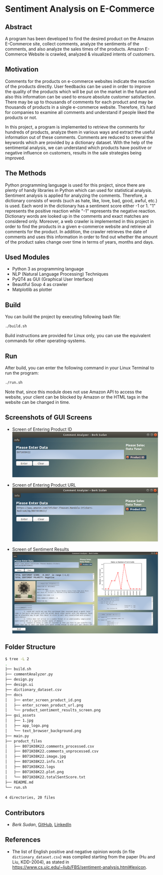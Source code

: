 # Sentiment Analysis on E-Commerce

## Abstract
A program has been developed to find the desired product on the Amazon E-Commerce site, collect comments, analyze the sentiments of the comments, and also analyze the sales times of the products. Amazon E-Commerce Website is crawled, analyzed & visualized intents of customers.

## Motivation
Comments for the products on e-commerce websites indicate the reaction of the products directly. User feedbacks can be used in order to improve the quality of the products which will be put on the market in the future and also this information can be used to ensure absolute customer satisfaction. There may be up to thousands of comments for each product and may be thousands of products in a single e-commerce website. Therefore, it’s hard for companies to examine all comments and understand if people liked the products or not.

In this project, a program is implemented to retrieve the comments for hundreds of products, analyze them in various ways and extract the useful information out of these comments. Comments are reduced to several the keywords which are provided by a dictionary dataset. With the help of the sentimental analysis, we can understand which products have positive or negative influence on customers, results in the sale strategies being improved.

## The Methods
Python programming language is used for this project, since there are plenty of handy libraries in Python which can used for statistical analysis. Sentiment analysis is applied for analyzing the comments. Therefore, a dictionary consists of words (such as hate, like, love, bad, good, awful, etc.) is used. Each word in the dictionary has a sentiment score either -1 or 1. "1" represents the positive reaction while "-1" represents the negative reaction. Dictionary words are looked up in the comments and exact matches are considered only. Moreover, a web crawler is implemented in this project in order to find the products in a given e-commerce website and retrieve all comments for the product. In addition, the crawler retrieves the date of comments and uses this information in order to find out whether the amount of the product sales change over time in terms of years, months and days.

## Used Modules
- Python 3 as programming language
- NLP (Natural Language Processing) Techniques
- PyQT4 as GUI (Graphical User Interface)
- Beautiful Soup 4 as crawler
- Matplotlib as plotter

## Build
You can build the project by executing following bash file:

```bash
./build.sh
```

Build instructions are provided for Linux only, you can use the equivalent commands for other operating-systems.

## Run
After build, you can enter the following command in your Linux Terminal to run the program:

```bash
./run.sh
```

Note that, since this module does not use Amazon API to access the website, your client can be blocked by Amazon or the HTML tags in the website can be changed in time. 

## Screenshots of GUI Screens

- Screen of Entering Product ID
![Screen of Entering Product ID](./docs/enter_screen_product_id.png)

- Screen of Entering Product URL
![Screen of Entering Product URL](./docs/enter_screen_product_url.png)

- Screen of Sentiment Results
![Screen of Sentiment Results](./docs/product_sentiment_results_screen.png)

## Folder Structure
```bash
$ tree -L 2
.
├── build.sh
├── commentAnalyzer.py
├── design.py
├── design.ui
├── dictionary_dataset.csv
├── docs
│   ├── enter_screen_product_id.png
│   ├── enter_screen_product_url.png
│   └── product_sentiment_results_screen.png
├── gui_assets
│   ├── 1.jpg
│   ├── app_logo.png
│   └── text_browser_background.png
├── main.py
├── product_files
│   ├── B071H38K22.comments_processed.csv
│   ├── B071H38K22.comments_unprocessed.csv
│   ├── B071H38K22.image.jpg
│   ├── B071H38K22.info.txt
│   ├── B071H38K22.logs
│   ├── B071H38K22.plot.png
│   └── B071H38K22.totalSentScore.txt
├── README.md
└── run.sh

4 directories, 20 files
```

## Contributors
- *Berk Sudan*, [GitHub](https://github.com/berksudan), [LinkedIn](https://linkedin.com/in/berksudan/)

## References
-  The list of English positive and negative opinion words (in file ``dictionary_dataset.csv``) was compiled starting from the paper (Hu and Liu, KDD-2004), as stated in https://www.cs.uic.edu/~liub/FBS/sentiment-analysis.html#lexicon.
